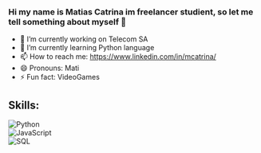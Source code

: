 ### Hi my name is Matias Catrina im freelancer studient, so let me tell something about myself 👋

- 🔭 I’m currently working on Telecom SA
- 🌱 I’m currently learning Python language
- 📫 How to reach me: https://www.linkedin.com/in/mcatrina/
- 😄 Pronouns: Mati
- ⚡ Fun fact: VideoGames

## Skills:
![Python](https://img.shields.io/badge/Python-red?style=for-the-badge)</br>
![JavaScript](https://img.shields.io/badge/JavaScript-black?style=for-the-badge)</br>
![SQL](https://img.shields.io/badge/Sql-blue?style=for-the-badge)</br>
